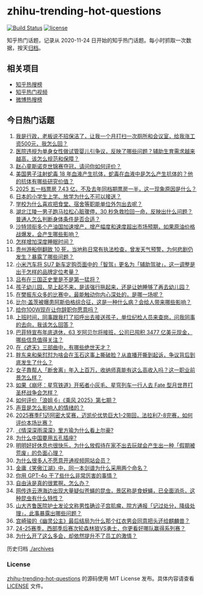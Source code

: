 # zhihu-trending-hot-questions

[![Build Status](https://github.com/justjavac/zhihu-trending-hot-questions/workflows/ci/badge.svg?branch=master)](https://github.com/justjavac/zhihu-trending-hot-questions/actions)
[![license](https://img.shields.io/github/license/justjavac/zhihu-trending-hot-questions)](https://github.com/justjavac/zhihu-trending-hot-questions/blob/master/LICENSE)

知乎热门话题，记录从 2020-11-24
日开始的知乎热门话题。每小时抓取一次数据，按天[归档](./archives)。

## 相关项目

- [知乎热搜榜](https://github.com/justjavac/zhihu-trending-top-search)
- [知乎热门视频](https://github.com/justjavac/zhihu-trending-hot-video)
- [微博热搜榜](https://github.com/justjavac/weibo-trending-hot-search)

## 今日热门话题

<!-- BEGIN -->
<!-- 最后更新时间 Tue May 06 2025 03:14:30 GMT+0800 (China Standard Time) -->

1. [我是行政，老板说不招保洁了，让我一个月打扫一次厕所和会议室，给我涨工资500元，我怎么回？](https://www.zhihu.com/question/1902315003505270800)
1. [医院违规为单身女性做试管婴儿引争议，反映了哪些问题？辅助生育需求越来越高，该怎么规范和保障？](https://www.zhihu.com/question/1902733400588117800)
1. [赵心童斯诺克世锦赛夺冠，请问你如何评价？](https://www.zhihu.com/question/1902560709012878000)
1. [美国男子注射蛇毒 18 年血液产生抗体，蛇毒在血液中是怎么产生抗体的？他的抗体有哪些研究价值？](https://www.zhihu.com/question/1902414257561232400)
1. [2025 五一档票房 7.43 亿，不及去年同档期票房一半，这一现象原因是什么？](https://www.zhihu.com/question/1902835234510214400)
1. [日本的小学生上学、放学为什么不可以接送？](https://www.zhihu.com/question/5900994708)
1. [学校为什么喜欢把食堂、宿舍等职能单位外包出去呢？](https://www.zhihu.com/question/1899419117401929700)
1. [湖北江陵一男子跑马拉松心脏骤停，30 秒急救捡回一命，反映出什么问题？普通人怎么判断身体条件是否合适？](https://www.zhihu.com/question/1902078766752170200)
1. [沙特领衔多个产油国加速增产，增产幅度和速度超出市场预期，如果原油价格战爆发，会产生哪些影响？](https://www.zhihu.com/question/1902433815466600000)
1. [怎样增加深度睡眠时间？](https://www.zhihu.com/question/23273243)
1. [贵州游船侧翻致 10 死，当地称日常有执法检查，曾发天气预警，为何悲剧仍发生？暴露了哪些问题？](https://www.zhihu.com/question/1902679450086237400)
1. [小米汽车将 SU7 新车定购页面中的「智驾」更名为「辅助驾驶」，这一调整是出于怎样的品牌定位考量？](https://www.zhihu.com/question/1902406018308211700)
1. [吕布在三国正史里是不是第一猛将？](https://www.zhihu.com/question/605192875)
1. [孩子幼儿园，早上起不来，是该强行拖起来，还是让她睡够了再去幼儿园？](https://www.zhihu.com/question/13172991603)
1. [在樊振东众多的比赛中，最能触动你内心深处的，是哪一场呢？](https://www.zhihu.com/question/1902158287337665000)
1. [比尔·盖茨被曝患阿斯伯格综合征，这是一种什么病？会给人带来哪些影响？](https://www.zhihu.com/question/1901715604848731000)
1. [给你100W现在让你辞职你愿意吗？](https://www.zhihu.com/question/1898384280918423300)
1. [上班时间，同事跟我打了招呼出去接送孩子，单位纪检人员来查岗，问我同事的去向，我该怎么回答？](https://www.zhihu.com/question/1893604900925077000)
1. [巴菲特宣布年底退休，63 岁阿贝尔将接班，公司已囤积 3477 亿美元现金，哪些信息值得关注？](https://www.zhihu.com/question/1902313765539668500)
1. [在《遮天》三部曲中，有哪些绝世天才？](https://www.zhihu.com/question/541593177)
1. [胖东来和柴怼怼为啥会在玉石这事上撕破脸？从直播开撕到起诉，争议背后到底发生了什么？](https://www.zhihu.com/question/1901421616153499100)
1. [女子靠帮人「断舍离」年入上百万，收纳师真能有这么高收入吗？这一职业前景怎么样？](https://www.zhihu.com/question/1902404497248056800)
1. [如果《崩坏：星穹铁道》开拓者小灰毛、星穹列车一行人去 Fate 型月世界打圣杯战争会怎样？](https://www.zhihu.com/question/1902155541649793000)
1. [如何评价「浪姐 6」《乘风 2025》第七期？](https://www.zhihu.com/question/1901680245372875300)
1. [声音是怎么影响人的情绪的？](https://www.zhihu.com/question/1901017819027584500)
1. [2025赛季F1迈阿密大奖赛，迈凯伦优势巨大1-2带回，法拉利7-8完赛，如何评价本场比赛？](https://www.zhihu.com/question/1902623098211116500)
1. [《情深深雨濛濛》里方瑜为什么看上尔豪?](https://www.zhihu.com/question/663501446)
1. [为什么中国要用五孔插座?](https://www.zhihu.com/question/333776081)
1. [明明好好休息也很快乐，为什么放假待在家不出去玩就会产生出一种「假期被荒废」的负面心理？](https://www.zhihu.com/question/1899937390069507600)
1. [为什么很多人不愿意开通视频网站会员？](https://www.zhihu.com/question/63880227)
1. [金庸《笑傲江湖》中，同一本剑谱为什么采用两个命名？](https://www.zhihu.com/question/1896870169315353600)
1. [你用 GPT-4o 干了些什么非常厉害的事情？](https://www.zhihu.com/question/658844340)
1. [自由泳是真的很累啊，怎么办？](https://www.zhihu.com/question/665922352)
1. [网传连云港海边出现大量疑似苍蝇的昆虫，景区称是食蚜蝇，已全面消杀，这种昆虫有什么特性？](https://www.zhihu.com/question/1902031128044463900)
1. [山大齐鲁医院护士发论文称男性确诊子宫肌瘤，院方通报「记过处分，降级处理」，此事暴露出哪些问题？](https://www.zhihu.com/question/1902727645462001000)
1. [宫崎骏的《幽灵公主》最后结局为什么那个红衣男会同意把头还给麒麟兽？](https://www.zhihu.com/question/60106974)
1. [24-25赛季，西部季后赛次轮森林狼VS勇士，你更看好哪队赢得系列赛？](https://www.zhihu.com/question/1902681272041595400)
1. [为什么开了这么多会，却依然提升不了员工的激情？](https://www.zhihu.com/question/653951784)

<!-- END -->

历史归档 [./archives](./archives)

### License

[zhihu-trending-hot-questions](https://github.com/justjavac/zhihu-trending-hot-questions)
的源码使用 MIT License 发布。具体内容请查看 [LICENSE](./LICENSE) 文件。
